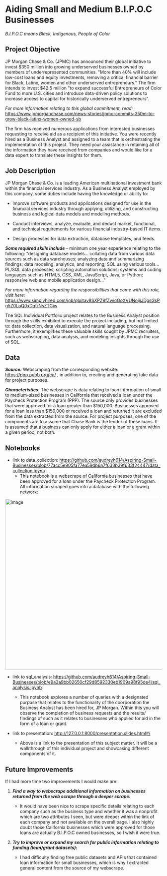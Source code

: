 # Aiding Small and Medium B.I.P.O.C Businesses
*B.I.P.O.C means Black, Indigenous, People of Color*

## Project Objective
JP Morgan Chase & Co. (JPMC) has announced their global initiative to invest $350 million into growing underserved businesses owned by members of underrepresented communities. "More than 40% will include low-cost loans and equity investments, removing a critical financial barrier for Black, Latinx, women and other underserved entrepreneurs.” The firm intends to invest $42.5 million "to expand successful Entrepreneurs of Color Fund to more U.S. cities and introduce data-driven policy solutions to increase access to capital for historically underserved entrepreneurs".

*For more information relating to this global commitment, read:*
https://www.jpmorganchase.com/news-stories/jpmc-commits-350m-to-grow-black-latinx-women-owned-sb

The firm has received numerous applications from interested businesses requesting to receive aid as a recipient of this initiative. You were recently hired as a Business Analyst and assigned to a team that is orchestrating the implementation of this project. They need your assistance in retaining all of the information they have received from companies and would like for a data expert to translate these insights for them.


## Job Description
JP Morgan Chase & Co. is a leading American multinational investment bank within the financial services industry. As a Business Analyst employed by this company, some duties include having the knowledge or ability to:

- Improve software products and applications designed for use in the financial services industry through applying, utilizing, and constructing business and logical data models and modeling methods. 

- Conduct interviews, analyze, evaluate, and deduct market, functional, and technical requirements for various financial industry-based IT items.

- Design processes for data extraction, database templates, and feeds.

__*Some required skills include*__ - 
minimum one year experience relating to the following: "designing database models... collating data from various data sources such as data warehouses; analyzing data and summarizing findings; data modeling, analytics, and reporting; SQL using various tools... PL/SQL data processes; scripting automation solutions; systems and coding languages such as HTML5, CSS, XML, JavaScript, Java, or Python; responsive web and mobile application design..."

*For more information regarding the responsibilities that come with this role, visit here:* https://www.simplyhired.com/job/qIoitav8SXPZ9fZwioGoXVUNoijiJDgsGsPg5Z0LoQ0xDqUNsZTGiw

The SQL Individual Portfolio project relates to the Business Analyst position through the skills exhibited to execute the project including, but not limited to: data collection, data visualization, and natural language processing. Furthermore, it exemplifies these valuable skills sought by JPMC recruiters, such as webscraping, data analysis, and modeling insights through the use of SQL.


## Data
__*Source:*__ Webscraping from the corresponding website: https://ppp.pubb.org/ca/ , in addition to, creating and generating fake data for project purposes.

__*Characteristics:*__ The webscrape is data relating to loan information of small to medium-sized businesses in California that received a loan under the Paycheck Protection Program (PPP). The source only provides businesses that were approved for a loan greater than $150,000. Businesses approved for a loan less than $150,000 or received a loan and returned it are excluded from the data extracted from the source. For project purposes, one of the components are to assume that Chase Bank is the lender of these loans. It is assumed that a business can only apply for either a loan or a grant within a given period, not both.


## Notebooks
- link to data_collection: https://github.com/audreyh614/Aspiring-Small-Businesses/blob/77acc5e805fa77ea59db6a7f633b39f633f24447/data_collection.ipynb
    - This notebook is a webscrape of California businesses that have been approved for a loan under the Paycheck Protection Program. All information scraped goes into a database with the following network:
<img width="547" alt="image" src="https://user-images.githubusercontent.com/58491971/117247543-4a4ab400-adf3-11eb-9498-f691aff76d18.png">


- link to sql_analysis: https://github.com/audreyh614/Aspiring-Small-Businesses/blob/e9a3a9bb02650cf29d8592330eb1909a98f95de4/sql_analysis.ipynb
    - This notebook explores a number of queries with a designated purpose that relates to the functionality of the coorporation the Business Analyst has been hired for, JP Morgan. Within this you will observe the completion of business requests and the results/ findings of such as it relates to businesses who applied for aid in the form of a loan or grant.


- link to presentation: http://127.0.0.1:8000/presentation.slides.html#/
    - Above is a link to the presentation of this subject matter. It will be a walkthrough of this individual project and showcasing different components of it.

## Future Improvements
If I had more time two improvements I would make are:
1) __*Find a way to webscrape additional information on businesses returned from the web scrape through a deeper scrape:*__
    - It would have been nice to scrape specific details relating to each company such as the business type and whether it was a nonprofit which are two attributes I seen, but were deeper within the link of each company and not available on the overall page. I also highly doubt those California businesses which were approved for those loans are actually B.I.P.O.C owned businesses, so I wish it were true. 

2) __*Try to improve or expand my search for public information relating to funding (loan/grant datasets):*__
    - I had difficulty finding free public datasets and APIs that contained loan information for small businesses, which is why I extracted general content from the source of my webscrape.
